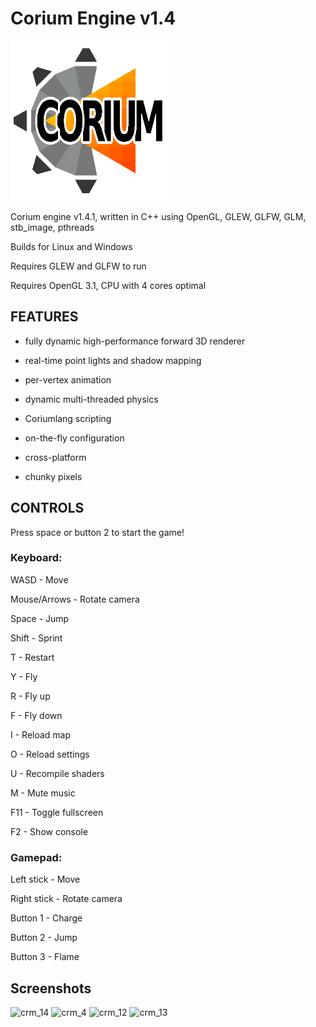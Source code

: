 # Corium Engine v1.4

<img src="https://raw.githubusercontent.com/Roninkoi/Corium/master/gfx/misc/Corium_logo.png" width="256" height="256">

Corium engine v1.4.1, written in C++ using OpenGL,
GLEW, GLFW, GLM, stb_image, pthreads

Builds for Linux and Windows

Requires GLEW and GLFW to run

Requires OpenGL 3.1, CPU with 4 cores optimal

## FEATURES

- fully dynamic high-performance forward 3D renderer

- real-time point lights and shadow mapping

- per-vertex animation

- dynamic multi-threaded physics

- Coriumlang scripting

- on-the-fly configuration

- cross-platform

- chunky pixels

## CONTROLS

Press space or button 2 to start the game!

### Keyboard:

WASD - Move

Mouse/Arrows - Rotate camera

Space - Jump

Shift - Sprint

T - Restart

Y - Fly

R - Fly up

F - Fly down

I - Reload map

O - Reload settings

U - Recompile shaders

M - Mute music

F11 - Toggle fullscreen

F2 - Show console

### Gamepad:


Left stick - Move

Right stick - Rotate camera

Button 1 - Charge

Button 2 - Jump

Button 3 - Flame


## Screenshots

![crm_14](https://user-images.githubusercontent.com/12766039/68994706-c8796a80-088e-11ea-8349-1ef6f7214b66.png)
![crm_4](https://user-images.githubusercontent.com/12766039/68994703-c8796a80-088e-11ea-8d34-a2222e7b245d.png)
![crm_12](https://user-images.githubusercontent.com/12766039/68994704-c8796a80-088e-11ea-9ebb-a0a11dbc4b6a.png)
![crm_13](https://user-images.githubusercontent.com/12766039/68994705-c8796a80-088e-11ea-8bb5-7d328f864fce.png)

